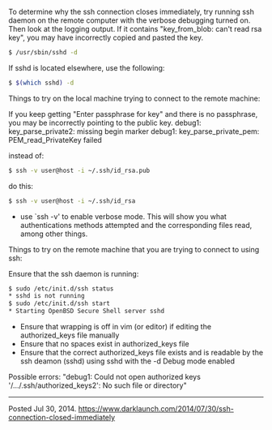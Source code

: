To determine why the ssh connection closes immediately, try running ssh daemon on the remote computer with the verbose debugging turned on. Then look at the logging output. If it contains "key_from_blob: can't read rsa key", you may have incorrectly copied and pasted the key.

```bash
$ /usr/sbin/sshd -d
```

If sshd is located elsewhere, use the following:

```bash
$ $(which sshd) -d
```

Things to try on the local machine trying to connect to the remote machine:

If you keep getting "Enter passphrase for key" and there is no passphrase, you may be incorrectly pointing to the public key.
debug1: key_parse_private2: missing begin marker
debug1: key_parse_private_pem: PEM_read_PrivateKey failed

instead of:
```bash
$ ssh -v user@host -i ~/.ssh/id_rsa.pub
```

do this:
```bash
$ ssh -v user@host -i ~/.ssh/id_rsa
```

* use `ssh -v'  to enable verbose mode. This will show you what authentications methods attempted and the corresponding files read, among other things.

Things to try on the remote machine that you are trying to connect to using ssh:

Ensure that the ssh daemon is running:
```bash
$ sudo /etc/init.d/ssh status
* sshd is not running
$ sudo /etc/init.d/ssh start
* Starting OpenBSD Secure Shell server sshd
```

* Ensure that wrapping is off in vim (or editor) if editing the authorized_keys file manually
* Ensure that no spaces exist in authorized_keys file
* Ensure that the correct authorized_keys file exists and is readable
by the ssh deamon (sshd) using sshd with the -d Debug mode enabled

Possible errors: "debug1: Could not open authorized keys '/.../.ssh/authorized_keys2': No such file or directory"

---

Posted Jul 30, 2014.
https://www.darklaunch.com/2014/07/30/ssh-connection-closed-immediately